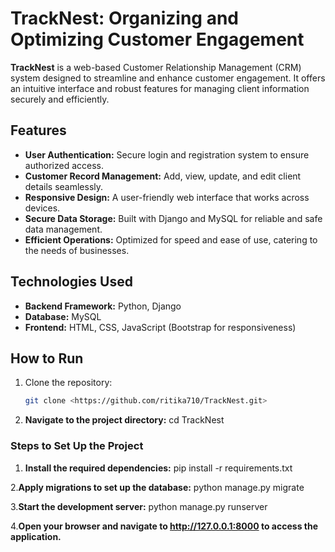 # TrackNest: Organizing and Optimizing Customer Engagement

**TrackNest** is a web-based Customer Relationship Management (CRM) system designed to streamline and enhance customer engagement. It offers an intuitive interface and robust features for managing client information securely and efficiently.

## Features
- **User Authentication:** Secure login and registration system to ensure authorized access.
- **Customer Record Management:** Add, view, update, and edit client details seamlessly.
- **Responsive Design:** A user-friendly web interface that works across devices.
- **Secure Data Storage:** Built with Django and MySQL for reliable and safe data management.
- **Efficient Operations:** Optimized for speed and ease of use, catering to the needs of businesses.

## Technologies Used
- **Backend Framework:** Python, Django
- **Database:** MySQL
- **Frontend:** HTML, CSS, JavaScript (Bootstrap for responsiveness)

## How to Run
1. Clone the repository:
   ```bash
   git clone <https://github.com/ritika710/TrackNest.git> 


2. **Navigate to the project directory:**
   cd TrackNest

### Steps to Set Up the Project

1. **Install the required dependencies:**
   pip install -r requirements.txt
   
2.**Apply migrations to set up the database:**
   python manage.py migrate
   
3.**Start the development server:**
   python manage.py runserver
   
4.**Open your browser and navigate to http://127.0.0.1:8000 to access the application.**
    
